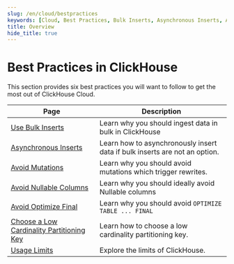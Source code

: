 ```yaml
---
slug: /en/cloud/bestpractices
keywords: [Cloud, Best Practices, Bulk Inserts, Asynchronous Inserts, Avoid Mutations, Avoid Nullable Columns, Avoid Optimize Final, Low Cardinality Partitioning Key]
title: Overview
hide_title: true
---
```


# Best Practices in ClickHouse

This section provides six best practices you will want to follow to get the most out of ClickHouse Cloud.

| Page                                                     | Description                                                                |
|----------------------------------------------------------|----------------------------------------------------------------------------|
| [Use Bulk Inserts](/docs/en/cloud/bestpractices/bulk-inserts)                                  | Learn why you should ingest data in bulk in ClickHouse                     |
| [Asynchronous Inserts](/docs/en/cloud/bestpractices/asynchronous-inserts)                              | Learn how to asynchronously insert data if bulk inserts are not an option. |
| [Avoid Mutations](/docs/en/cloud/bestpractices/avoid-mutations)                                   | Learn why you should avoid mutations which trigger rewrites.               |
| [Avoid Nullable Columns](/docs/en/cloud/bestpractices/avoid-nullable-columns)                            | Learn why you should ideally avoid Nullable columns                        |
| [Avoid Optimize Final](/docs/en/cloud/bestpractices/avoid-optimize-final)                              | Learn why you should avoid `OPTIMIZE TABLE ... FINAL`                      |
| [Choose a Low Cardinality Partitioning Key](/docs/en/cloud/bestpractices/low-cardinality-partitioning-key)         | Learn how to choose a low cardinality partitioning key.                    |
| [Usage Limits](/docs/en/cloud/bestpractices/usage-limits)| Explore the limits of ClickHouse.                                          |